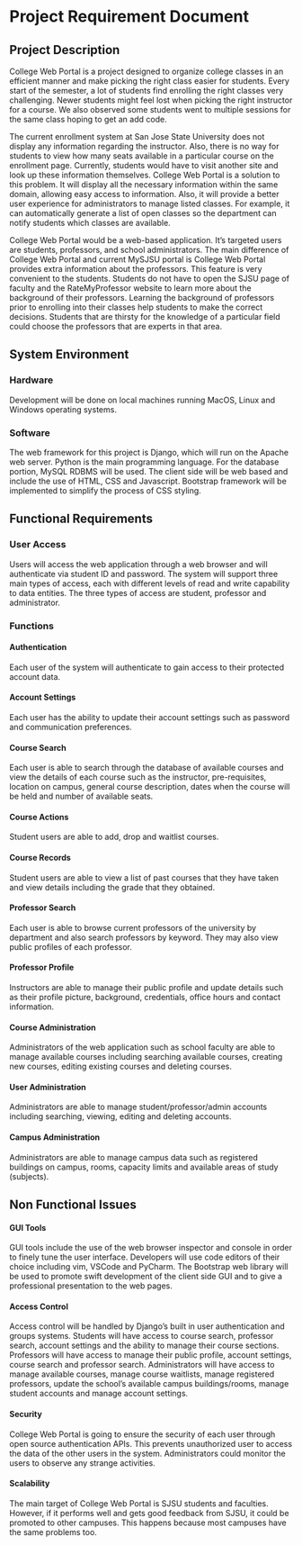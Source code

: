 # Project Requirement Document

## Project Description
College Web Portal is a project designed to organize college classes in an efficient manner and make picking the right class easier for students. Every start of the semester, a lot of students find enrolling the right classes very challenging. Newer students might feel lost when picking the right instructor for a course. We also observed some students went to multiple sessions for the same class hoping to get an add code. 

The current enrollment system at San Jose State University does not display any information regarding the instructor. Also, there is no way for students to view how many seats available in a particular course on the enrollment page. Currently, students would have to visit another site and look up these information themselves. College Web Portal is a solution to this problem. It will display all the necessary information within the same domain, allowing easy access to information. Also, it will provide a better user experience for administrators to manage listed classes. For example, it can automatically generate a list of open classes so the department can notify students which classes are available.

College Web Portal would be a web-based application. It’s targeted users are students, professors, and school administrators. The main difference of College Web Portal and current MySJSU portal is College Web Portal provides extra information about the professors. This feature is very convenient to the students. Students do not have to open the SJSU page of faculty and the RateMyProfessor website to learn more about the background of their professors. Learning the background of professors prior to enrolling into their classes help students to make the correct decisions. Students that are thirsty for the knowledge of a particular field could choose the professors that are experts in that area.


## System Environment
### Hardware
Development will be done on local machines running MacOS, Linux and Windows operating systems.

### Software
The web framework for this project is Django, which will run on the Apache web server. Python is the main programming language. For the database portion, MySQL RDBMS will be used. The client side will be web based and include the use of HTML, CSS and Javascript. Bootstrap framework will be implemented to simplify the process of CSS styling.

## Functional Requirements

### User Access
Users will access the web application through a web browser and will authenticate via student ID and password. The system will support three main types of access, each with different levels of read and write capability to data entities. The three types of access are student, professor and administrator. 

### Functions

#### Authentication
Each user of the system will authenticate to gain access to their protected account data.

#### Account Settings
Each user has the ability to update their account settings such as password and communication preferences.

#### Course Search
Each user is able to search through the database of available courses and view the details of each course such as the instructor, pre-requisites, location on campus, general course description, dates when the course will be held and number of available seats.

#### Course Actions
Student users are able to add, drop and waitlist courses.

#### Course Records
Student users are able to view a list of past courses that they have taken and view details including the grade that they obtained.

#### Professor Search
Each user is able to browse current professors of the university by department and also search professors by keyword. They may also view public profiles of each professor.

#### Professor Profile
Instructors are able to manage their public profile and update details such as their profile picture, background, credentials, office hours and contact information.

#### Course Administration
Administrators of the web application such as school faculty are able to manage available courses including searching available courses, creating new courses, editing existing courses and deleting courses.

#### User Administration
Administrators are able to manage student/professor/admin accounts including searching, viewing, editing and deleting accounts.

#### Campus Administration
Administrators are able to manage campus data such as registered buildings on campus, rooms, capacity limits and available areas of study (subjects).


## Non Functional Issues

#### GUI Tools
GUI tools include the use of the web browser inspector and console in order to finely tune the user interface. Developers will use code editors of their choice including vim, VSCode and PyCharm. The Bootstrap web library will be used to promote swift development of the client side GUI and to give a professional presentation to the web pages.

#### Access Control
Access control will be handled by Django’s built in user authentication and groups systems. Students will have access to course search, professor search, account settings and the ability to manage their course sections. Professors will have access to manage their public profile, account settings, course search and professor search. Administrators will have access to manage available courses, manage course waitlists, manage registered professors, update the school’s available campus buildings/rooms, manage student accounts and manage account settings.

#### Security
College Web Portal is going to ensure the security of each user through open source authentication APIs. This prevents unauthorized user to access the data of the other users in the system. Administrators could monitor the users to observe any strange activities.

#### Scalability
The main target of College Web Portal is SJSU students and faculties. However, if it performs well and gets good feedback from SJSU, it could be promoted to other campuses. This happens because most campuses have the same problems too.

